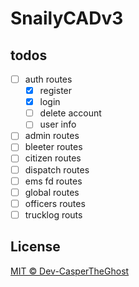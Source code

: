 # SnailyCADv3

## todos

- [ ] auth routes
  - [x] register
  - [x] login
  - [ ] delete account
  - [ ] user info
- [ ] admin routes
- [ ] bleeter routes
- [ ] citizen routes
- [ ] dispatch routes
- [ ] ems fd routes
- [ ] global routes
- [ ] officers routes
- [ ] trucklog routs

## License

[MIT © Dev-CasperTheGhost](./LICENSE)
